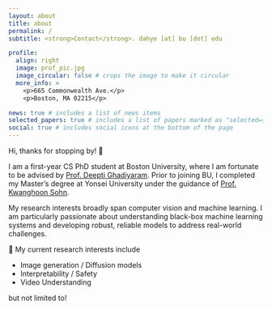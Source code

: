 ```yaml
---
layout: about
title: about
permalink: /
subtitle: <strong>Contact</strong>. dahye [at] bu [dot] edu

profile:
  align: right
  image: prof_pic.jpg
  image_circular: false # crops the image to make it circular
  more_info: >
    <p>665 Commonwealth Ave.</p>
    <p>Boston, MA 02215</p>

news: true # includes a list of news items
selected_papers: true # includes a list of papers marked as "selected={true}"
social: true # includes social icons at the bottom of the page
---
```


Hi, thanks for stopping by! 👋

I am a first-year CS PhD student at Boston University, where I am fortunate to be advised by [Prof. Deepti Ghadiyaram](https://deeptigp.github.io/). Prior to joining BU, I completed my Master’s degree at Yonsei University under the guidance of [Prof. Kwanghoon Sohn](https://scholar.google.com/citations?user=zEtk0QsAAAAJ&hl=en).

My research interests broadly span computer vision and machine learning. I am particularly passionate about understanding black-box machine learning systems and developing robust, reliable models to address real-world challenges.

💭 My current research interests include
- Image generation / Diffusion models
- Interpretability / Safety
- Video Understanding

but not limited to!